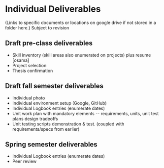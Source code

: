 # Individual Deliverables
(Links to specific documents or locations on google drive if not stored in a folder here.) Subject to revision

## Draft pre-class deliverables
- Skill inventory (skill areas also enumerated on projects) plus resume [osama]
- Project selection
- Thesis confirmation

## Draft fall semester deliverables
- Individual photo 
- Individual environment setup (Google, GitHub)
- Individual Logbook entries (enumerate dates)
- Unit work plan with mandatory elements -- requirements, units, unit test plans design tradeoffs
- Unit testing scripts demonstration & test. (coupled with requirements/specs from earlier)


## Spring semester deliverables
- Individual Logbook entries (enumerate dates)
- Peer review

